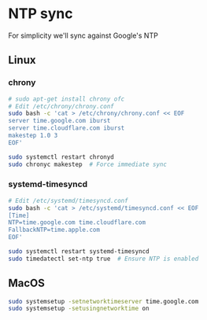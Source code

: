 # NTP sync

For simplicity we'll sync against Google's NTP

## Linux

### chrony

``` bash
# sudo apt-get install chrony ofc
# Edit /etc/chrony/chrony.conf
sudo bash -c 'cat > /etc/chrony/chrony.conf << EOF
server time.google.com iburst
server time.cloudflare.com iburst
makestep 1.0 3
EOF'

sudo systemctl restart chronyd
sudo chronyc makestep  # Force immediate sync
```

### systemd-timesyncd

``` bash
# Edit /etc/systemd/timesyncd.conf
sudo bash -c 'cat > /etc/systemd/timesyncd.conf << EOF
[Time]
NTP=time.google.com time.cloudflare.com
FallbackNTP=time.apple.com
EOF'

sudo systemctl restart systemd-timesyncd
sudo timedatectl set-ntp true  # Ensure NTP is enabled
```

## MacOS

``` bash
sudo systemsetup -setnetworktimeserver time.google.com
sudo systemsetup -setusingnetworktime on
```
